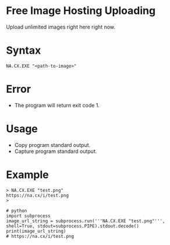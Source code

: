 # Free Image Hosting Uploading
Upload unlimited images right here right now.

# Syntax
```
NA.CX.EXE "<path-to-image>"
```

# Error
- The program will return exit code 1.

# Usage
- Copy program standard output.
- Capture program standard output.

# Example
```
> NA.CX.EXE "test.png"
https://na.cx/i/test.png
>
```
```
# python
import subprocess
image_url_string = subprocess.run('''NA.CX.EXE "test.png"''', shell=True, stdout=subprocess.PIPE).stdout.decode()
print(image_url_string)
# https://na.cx/i/test.png
```
